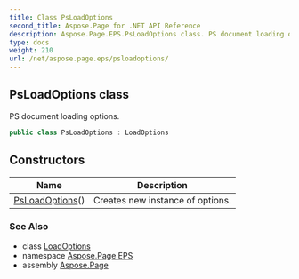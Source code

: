 ```yaml
---
title: Class PsLoadOptions
second_title: Aspose.Page for .NET API Reference
description: Aspose.Page.EPS.PsLoadOptions class. PS document loading options
type: docs
weight: 210
url: /net/aspose.page.eps/psloadoptions/
---
```

## PsLoadOptions class

PS document loading options.

```csharp
public class PsLoadOptions : LoadOptions
```

## Constructors

| Name | Description |
| --- | --- |
| [PsLoadOptions](psloadoptions/)() | Creates new instance of options. |

### See Also

* class [LoadOptions](../loadoptions/)
* namespace [Aspose.Page.EPS](../../aspose.page.eps/)
* assembly [Aspose.Page](../../)



